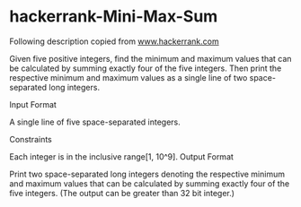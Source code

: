 # hackerrank-Mini-Max-Sum

Following description copied from www.hackerrank.com

Given five positive integers, find the minimum and maximum values that can be calculated by summing exactly four of the five integers. Then print the respective minimum and maximum values as a single line of two space-separated long integers.

Input Format

A single line of five space-separated integers.

Constraints

Each integer is in the inclusive range[1, 10^9].
Output Format

Print two space-separated long integers denoting the respective minimum and maximum values that can be calculated by summing exactly four of the five integers. (The output can be greater than 32 bit integer.)
